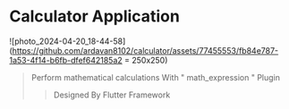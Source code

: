 # Calculator Application
![photo_2024-04-20_18-44-58](https://github.com/ardavan8102/calculator/assets/77455553/fb84e787-1a53-4f14-b6fb-dfef642185a2 = 250x250)

> Perform mathematical calculations With " math_expression " Plugin
>> Designed By Flutter Framework
